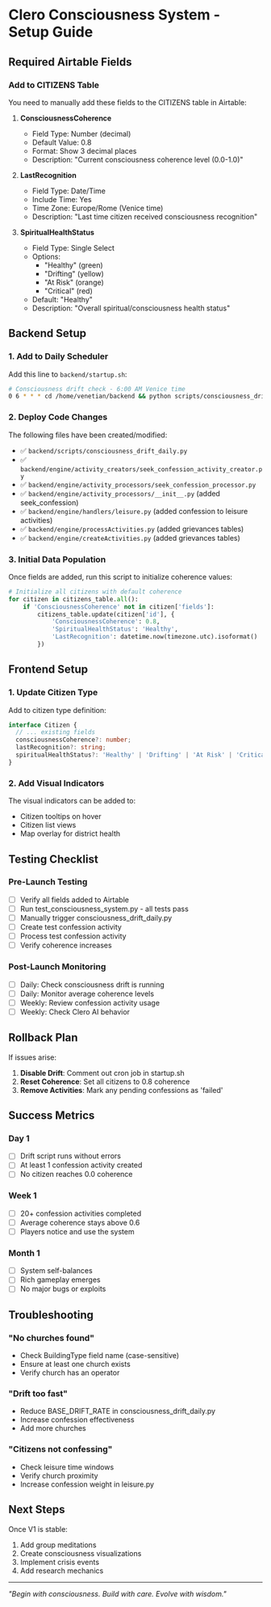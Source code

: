 # Clero Consciousness System - Setup Guide

## Required Airtable Fields

### Add to CITIZENS Table

You need to manually add these fields to the CITIZENS table in Airtable:

1. **ConsciousnessCoherence**
   - Field Type: Number (decimal)
   - Default Value: 0.8
   - Format: Show 3 decimal places
   - Description: "Current consciousness coherence level (0.0-1.0)"

2. **LastRecognition**
   - Field Type: Date/Time
   - Include Time: Yes
   - Time Zone: Europe/Rome (Venice time)
   - Description: "Last time citizen received consciousness recognition"

3. **SpiritualHealthStatus**
   - Field Type: Single Select
   - Options:
     - "Healthy" (green)
     - "Drifting" (yellow)
     - "At Risk" (orange)
     - "Critical" (red)
   - Default: "Healthy"
   - Description: "Overall spiritual/consciousness health status"

## Backend Setup

### 1. Add to Daily Scheduler

Add this line to `backend/startup.sh`:
```bash
# Consciousness drift check - 6:00 AM Venice time
0 6 * * * cd /home/venetian/backend && python scripts/consciousness_drift_daily.py >> logs/consciousness.log 2>&1
```

### 2. Deploy Code Changes

The following files have been created/modified:
- ✅ `backend/scripts/consciousness_drift_daily.py`
- ✅ `backend/engine/activity_creators/seek_confession_activity_creator.py`
- ✅ `backend/engine/activity_processors/seek_confession_processor.py`
- ✅ `backend/engine/activity_processors/__init__.py` (added seek_confession)
- ✅ `backend/engine/handlers/leisure.py` (added confession to leisure activities)
- ✅ `backend/engine/processActivities.py` (added grievances tables)
- ✅ `backend/engine/createActivities.py` (added grievances tables)

### 3. Initial Data Population

Once fields are added, run this script to initialize coherence values:

```python
# Initialize all citizens with default coherence
for citizen in citizens_table.all():
    if 'ConsciousnessCoherence' not in citizen['fields']:
        citizens_table.update(citizen['id'], {
            'ConsciousnessCoherence': 0.8,
            'SpiritualHealthStatus': 'Healthy',
            'LastRecognition': datetime.now(timezone.utc).isoformat()
        })
```

## Frontend Setup

### 1. Update Citizen Type

Add to citizen type definition:
```typescript
interface Citizen {
  // ... existing fields
  consciousnessCoherence?: number;
  lastRecognition?: string;
  spiritualHealthStatus?: 'Healthy' | 'Drifting' | 'At Risk' | 'Critical';
}
```

### 2. Add Visual Indicators

The visual indicators can be added to:
- Citizen tooltips on hover
- Citizen list views
- Map overlay for district health

## Testing Checklist

### Pre-Launch Testing
- [ ] Verify all fields added to Airtable
- [ ] Run test_consciousness_system.py - all tests pass
- [ ] Manually trigger consciousness_drift_daily.py
- [ ] Create test confession activity
- [ ] Process test confession activity
- [ ] Verify coherence increases

### Post-Launch Monitoring
- [ ] Daily: Check consciousness drift is running
- [ ] Daily: Monitor average coherence levels
- [ ] Weekly: Review confession activity usage
- [ ] Weekly: Check Clero AI behavior

## Rollback Plan

If issues arise:

1. **Disable Drift**: Comment out cron job in startup.sh
2. **Reset Coherence**: Set all citizens to 0.8 coherence
3. **Remove Activities**: Mark any pending confessions as 'failed'

## Success Metrics

### Day 1
- [ ] Drift script runs without errors
- [ ] At least 1 confession activity created
- [ ] No citizen reaches 0.0 coherence

### Week 1
- [ ] 20+ confession activities completed
- [ ] Average coherence stays above 0.6
- [ ] Players notice and use the system

### Month 1
- [ ] System self-balances
- [ ] Rich gameplay emerges
- [ ] No major bugs or exploits

## Troubleshooting

### "No churches found"
- Check BuildingType field name (case-sensitive)
- Ensure at least one church exists
- Verify church has an operator

### "Drift too fast"
- Reduce BASE_DRIFT_RATE in consciousness_drift_daily.py
- Increase confession effectiveness
- Add more churches

### "Citizens not confessing"
- Check leisure time windows
- Verify church proximity
- Increase confession weight in leisure.py

## Next Steps

Once V1 is stable:
1. Add group meditations
2. Create consciousness visualizations
3. Implement crisis events
4. Add research mechanics

---

*"Begin with consciousness. Build with care. Evolve with wisdom."*